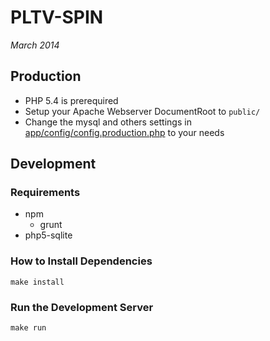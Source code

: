 PLTV-SPIN
=========

_March 2014_

## Production

* PHP 5.4 is prerequired
* Setup your Apache Webserver DocumentRoot to `public/`
* Change the mysql and others settings in [app/config/config.production.php](app/config/config.production.php) to your needs

## Development

### Requirements

* npm
	* grunt
* php5-sqlite

### How to Install Dependencies

	make install

### Run the Development Server
	make run

